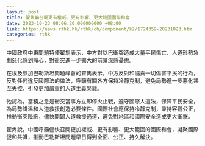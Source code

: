 ```yaml
---
layout: post
title: 翟雋籲召開更有權威、更有影響、更大範圍國際和會
date: 2023-10-23 08:06:20.000000000 +08:00
link: https://news.rthk.hk/rthk/ch/component/k2/1724359-20231023.htm
categories: rthk
---
```


中國政府中東問題特使翟雋表示，中方對以巴衝突造成大量平民傷亡、人道形勢急劇惡化感到痛心，對衝突進一步擴大的前景深感憂慮。

在埃及參加巴勒斯坦問題峰會的翟雋表示，中方反對和譴責一切傷害平民的行為，反對任何違反國際法的做法，呼籲有關各方保持冷靜克制，避免局勢進一步惡化甚至失控，引發更加嚴重的人道主義災難。

他認為，當務之急是衝突當事方立即停火止戰，遵守國際人道法，保障平民安全，為局勢降溫和人道救援創造必要條件。國際社會應保持冷靜克制，秉持客觀公正，推動衝突降級，儘快開闢人道救援通道，避免對地區和國際安全造成更大衝擊。

翟雋說，中國呼籲儘快召開更加權威、更有影響、更大範圍的國際和會，凝聚國際促和共識，推動巴勒斯坦問題早日得到全面、公正、持久解決。
